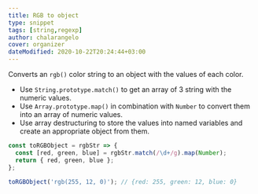 ```yaml
---
title: RGB to object
type: snippet
tags: [string,regexp]
author: chalarangelo
cover: organizer
dateModified: 2020-10-22T20:24:44+03:00
---
```


Converts an `rgb()` color string to an object with the values of each color.

- Use `String.prototype.match()` to get an array of 3 string with the numeric values.
- Use `Array.prototype.map()` in combination with `Number` to convert them into an array of numeric values.
- Use array destructuring to store the values into named variables and create an appropriate object from them.

```js
const toRGBObject = rgbStr => {
  const [red, green, blue] = rgbStr.match(/\d+/g).map(Number);
  return { red, green, blue };
};
```

```js
toRGBObject('rgb(255, 12, 0)'); // {red: 255, green: 12, blue: 0}
```

